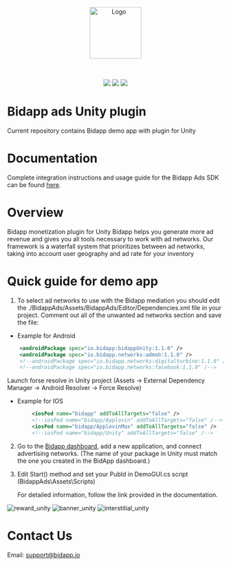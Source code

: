 <div align="center">
       <img alt="Logo" src="https://github.com/bidapphub/bidapp-ads-android/assets/148830475/b1a7003c-fe70-40ed-9db8-1cbee73ba200" width="120"/>
</div>
 <br/><br/>
<div align="center">
    <p>
        <img src="https://img.shields.io/badge/Bidapp-_Unity plugin-blue"/>
        <img src="https://img.shields.io/badge/Android-green"/>
        <img src="https://img.shields.io/badge/IOS-red"/>
    </p>
</div>

# Bidapp ads Unity plugin
Current repository сontains Bidapp demo app with plugin for Unity

# Documentation
Complete integration instructions and usage guide for the Bidapp Ads SDK can be found [here](https://docs.bidapp.io).

# Overview
Bidapp monetization plugin for Unity
Bidapp helps you generate more ad revenue and gives you all tools necessary to work with ad networks. Our framework is a waterfall system that prioritizes
between ad networks, taking into account user geography and ad rate for your inventory


# Quick guide for demo app
1. To select ad networks to use with the Bidapp mediation you should edit the ./BidappAds/Assets/BidappAds/Editor/Dependencies.xml file in your project. Comment out all of the unwanted ad networks section and save the file:

- Example for Android 

```xml    
    <androidPackage spec="io.bidapp:bidappUnity:1.1.0" />
    <androidPackage spec="io.bidapp.networks:admob:1.1.0" />
    <!--androidPackage spec="io.bidapp.networks:digitalturbine:1.1.0" /-->
    <!--androidPackage spec="io.bidapp.networks:facebook:1.1.0" /-->      
```
Launch forse resolve in Unity project (Assets -> External Dependency Manager -> Android Resolver -> Force Resolve)

- Example for IOS

```xml
		<iosPod name="bidapp" addToAllTargets="false" />
		<!--iosPod name="bidapp/Applovin" addToAllTargets="false" /-->
		<iosPod name="bidapp/ApplovinMax" addToAllTargets="false" />
		<!--iosPod name="bidapp/Unity" addToAllTargets="false" /-->
```

2. Go to the [Bidapp dashboard](https://dashboard-564.pages.dev), add a new application, and connect advertising networks. (The name of your package in Unity must match the one you created in the BidApp dashboard.)
3. Edit Start() method and set your PubId in DemoGUI.cs script (BidappAds\Assets\Scripts)
   
   For detailed information, follow the link provided in the documentation.

![reward_unity](https://github.com/bidapphub/bidapp-unity-plugin/assets/148830475/db3b8783-2920-456a-bdeb-bcb042c813a9)
![banner_unity](https://github.com/bidapphub/bidapp-unity-plugin/assets/148830475/ebe1ac2d-6819-4fc9-b103-9a19f090828b)
![interstitial_unity](https://github.com/bidapphub/bidapp-unity-plugin/assets/148830475/314b24cb-add6-412b-9abd-94e59cb4ce2b)


# Contact Us
Email: [support@bidapp.io](support@bidapp.io)
